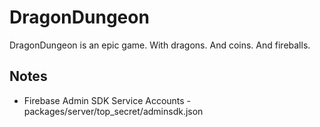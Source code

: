 # DragonDungeon

DragonDungeon is an epic game. With dragons. And coins. And fireballs.

## Notes

* Firebase Admin SDK Service Accounts - packages/server/top_secret/adminsdk.json